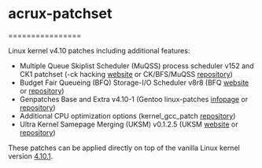 # acrux-patchset
================

Linux kernel v4.10 patches including additional features:

- Multiple Queue Skiplist Scheduler (MuQSS) process scheduler v152 and CK1 patchset (-ck hacking [website](http://ck-hack.blogspot.com) or CK/BFS/MuQSS [repository](https://github.com/ckolivas/linux/))
- Budget Fair Queueing (BFQ) Storage-I/O Scheduler v8r8 (BFQ [website](http://algo.ing.unimo.it/people/paolo/disk_sched/) or [repository](https://github.com/linusw/linux-bfq/))
- Genpatches Base and Extra v4.10-1 (Gentoo linux-patches [infopage](http://dev.gentoo.org/~mpagano/genpatches/) or [repository](https://gitweb.gentoo.org/proj/linux-patches.git))
- Additional CPU optimization options (kernel_gcc_patch [repository](https://github.com/graysky2/kernel_gcc_patch))
- Ultra Kernel Samepage Merging (UKSM) v0.1.2.5 (UKSM [website](http://kerneldedup.org/en/projects/uksm/) or [repository](https://github.com/dolohow/uksm))

These patches can be applied directly on top of the vanilla Linux kernel version [4.10.1](https://cdn.kernel.org/pub/linux/kernel/v4.x/linux-4.10.1.tar.xz).
